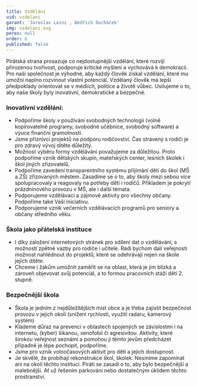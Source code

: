 ```yaml
---
title: Vzdělání
uid: vzdelani
garant: 'Jaroslav Lainz , Bedřich Ducháček'
img: vzdelani.svg
perex: null
order: 6
published: false
---
```


Pirátská strana prosazuje co nejdostupnější vzdělání, které rozvíjí přirozenou tvořivost, podporuje kritické myšlení a vychovává k demokracii. Pro naši společnost je výhodné, aby každý člověk získal vzdělání, které mu umožní naplno rozvinout vlastní potenciál. Vzdělaný člověk má lepší předpoklady orientovat se v médiích, politice a životě vůbec. Usilujeme o to, aby naše školy byly inovativní, demokratické a bezpečné.


### Inovativní vzdělání:

- Podpoříme školy v používání svobodných technologií (volně kopírovatelné programy, svobodné učebnice, svobodný software) a výuce finanční gramotnosti.  
- Jsme příznivci projektů na podporu rodičovství. Čas strávený s rodiči je pro zdravý vývoj dítěte důležitý.
- Možnost výběru formy vzdělávání považujeme za důležitou. Proto podpoříme vznik dětských skupin, mateřských center, lesních školek i škol jiných zřizovatelů.
- Podpoříme zavedení transparentního systému přijímání dětí do škol (MŠ a ZŠ) zřizovaných městem. Zasadíme se o to, aby školy mezi sebou více spolupracovaly a reagovaly na potřeby dětí i rodičů. Příkladem je pokrytí prázdninového provozu v MŠ, ale i další témata.
- Podporujeme vzdělávací a zájmové aktivity pro všechny občany. Podpoříme také Vaši iniciativu.
- Podporujeme vznik večerních vzdělávacích programů pro seniory a občany středního věku.

### Škola jako přátelská instituce

- I díky založení internetových stránek pro sdílení dat o vzdělávání, s možností zpětné vazby pro rodiče i učitele. Rádi bychom dali veřejnosti možnost nahlédnout do projektů, které se odehrávají nejen na škole jejich dítěte.  
- Chceme i žákům umožnit zaměřit se na oblast, která je jim blízká a zároveň objevovat svůj potenciál, a to formou pracovních stáží dětí 2. stupně.


### Bezpečnější škola

-	Škola je jedním z nejdůležitějších míst obce a je třeba zajistit bezpečnost provozu v jejich okolí (snížení rychlosti, využití radaru, kamerový systém)
- Klademe důraz na prevenci v oblastech spojených se závislostmi i na internetu, (kyber) šikanou, xenofobií či agresivitou. Aktivity, které širokou veřejnost seznámí a pomohou ji těmto jevům předcházet případně je lépe pochopit, podpoříme.
- Jsme pro vznik volnočasových aktivit pro děti a jejich dostupnost. 
- Je skvělé, že probíhají rekonstrukce škol, školek. Nesmíme zapomínat ani na okolí těchto institucí. Piráti se zasadí o to, aby bylo bezpečnější a malebnější. Ať už řešením parkování nebo dostatečným úklidem těchto prostranství.
